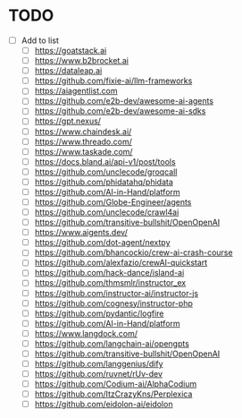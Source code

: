 # TODO

- [ ] Add to list
	- [ ] https://goatstack.ai
	- [ ] https://www.b2brocket.ai
	- [ ] https://dataleap.ai
	- [ ] https://github.com/fixie-ai/llm-frameworks
	- [ ] https://aiagentlist.com
	- [ ] https://github.com/e2b-dev/awesome-ai-agents
	- [ ] https://github.com/e2b-dev/awesome-ai-sdks
	- [ ] https://gpt.nexus/
	- [ ] https://www.chaindesk.ai/
	- [ ] https://www.threado.com/
	- [ ] https://www.taskade.com/
	- [ ] https://docs.bland.ai/api-v1/post/tools
	- [ ] https://github.com/unclecode/groqcall
	- [ ] https://github.com/phidatahq/phidata
	- [ ] https://github.com/AI-in-Hand/platform
	- [ ] https://github.com/Globe-Engineer/agents
	- [ ] https://github.com/unclecode/crawl4ai
	- [ ] https://github.com/transitive-bullshit/OpenOpenAI 
	- [ ] https://www.aigents.dev/
	- [ ] https://github.com/dot-agent/nextpy
	- [ ] https://github.com/bhancockio/crew-ai-crash-course
	- [ ] https://github.com/alexfazio/crewAI-quickstart
	- [ ] https://github.com/hack-dance/island-ai
	- [ ] https://github.com/thmsmlr/instructor_ex
	- [ ] https://github.com/instructor-ai/instructor-js
	- [ ] https://github.com/cognesy/instructor-php
	- [ ] https://github.com/pydantic/logfire
	- [ ] https://github.com/AI-in-Hand/platform
	- [ ] https://www.langdock.com/
	- [ ] https://github.com/langchain-ai/opengpts
	- [ ] https://github.com/transitive-bullshit/OpenOpenAI
	- [ ] https://github.com/langgenius/dify
	- [ ] https://github.com/ruvnet/rUv-dev
	- [ ] https://github.com/Codium-ai/AlphaCodium
	- [ ] https://github.com/ItzCrazyKns/Perplexica
	- [ ] https://github.com/eidolon-ai/eidolon
